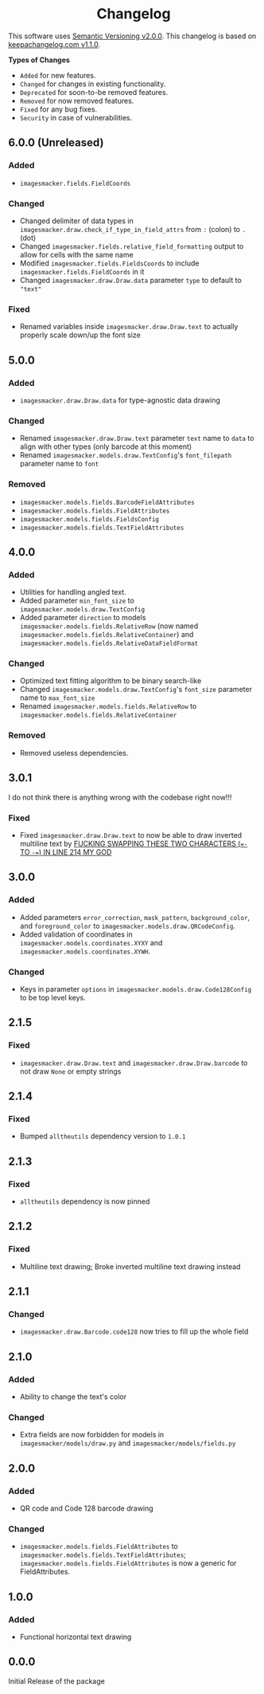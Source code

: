 <h1 align="center" style="font-weight: bold">
    Changelog
</h1>

This software uses [Semantic Versioning v2.0.0](https://semver.org/spec/v2.0.0.html). This changelog is based on [keepachangelog.com v1.1.0](https://keepachangelog.com/en/1.1.0/).

**Types of Changes**

- `Added` for new features.
- `Changed` for changes in existing functionality.
- `Deprecated` for soon-to-be removed features.
- `Removed` for now removed features.
- `Fixed` for any bug fixes.
- `Security` in case of vulnerabilities.

## 6.0.0 (Unreleased)

### Added

- `imagesmacker.fields.FieldCoords`

### Changed

- Changed delimiter of data types in `imagesmacker.draw.check_if_type_in_field_attrs` from `:` (colon) to `.` (dot)
- Changed `imagesmacker.fields.relative_field_formatting` output to allow for cells with the same name
- Modified `imagesmacker.fields.FieldsCoords` to include `imagesmacker.fields.FieldCoords` in it
- Changed `imagesmacker.draw.Draw.data` parameter `type` to default to `"text"`

### Fixed

- Renamed variables inside `imagesmacker.draw.Draw.text` to actually properly scale down/up the font size

## 5.0.0

### Added

- `imagesmacker.draw.Draw.data` for type-agnostic data drawing

### Changed

- Renamed `imagesmacker.draw.Draw.text` parameter `text` name to `data` to align with other types (only barcode at this moment)
- Renamed `imagesmacker.models.draw.TextConfig`'s `font_filepath` parameter name to `font`

### Removed

- `imagesmacker.models.fields.BarcodeFieldAttributes`
- `imagesmacker.models.fields.FieldAttributes`
- `imagesmacker.models.fields.FieldsConfig`
- `imagesmacker.models.fields.TextFieldAttributes`

## 4.0.0

### Added

- Utilities for handling angled text.
- Added parameter `min_font_size` to `imagesmacker.models.draw.TextConfig`
- Added parameter `direction` to models `imagesmacker.models.fields.RelativeRow` (now named `imagesmacker.models.fields.RelativeContainer`) and `imagesmacker.models.fields.RelativeDataFieldFormat`

### Changed

- Optimized text fitting algorithm to be binary search-like
- Changed `imagesmacker.models.draw.TextConfig`'s `font_size` parameter name to `max_font_size`
- Renamed `imagesmacker.models.fields.RelativeRow` to `imagesmacker.models.fields.RelativeContainer`

### Removed

- Removed useless dependencies.

## 3.0.1

I do not think there is anything wrong with the codebase right now!!!

### Fixed

- Fixed `imagesmacker.draw.Draw.text` to now be able to draw inverted multiline text by [FUCKING SWAPPING THESE TWO CHARACTERS (`=-` TO `-=`) IN LINE 214 MY GOD](https://github.com/whinee/imagesmacker/commit/0ea1b655fb59e1e61a0fc488560c867cfe2c3872#diff-cac509c2db6ab9619d324a7954ff1466e312219a0c4a7ee709462a97133b247a)

## 3.0.0

### Added

- Added parameters `error_correction`, `mask_pattern`, `background_color`, and `foreground_color` to `imagesmacker.models.draw.QRCodeConfig`.
- Added validation of coordinates in `imagesmacker.models.coordinates.XYXY` and `imagesmacker.models.coordinates.XYWH`.

### Changed

- Keys in parameter `options` in `imagesmacker.models.draw.Code128Config` to be top level keys.

## 2.1.5

### Fixed

- `imagesmacker.draw.Draw.text` and `imagesmacker.draw.Draw.barcode` to not draw `None` or empty strings

## 2.1.4

### Fixed

- Bumped `alltheutils` dependency version to `1.0.1`

## 2.1.3

### Fixed

- `alltheutils` dependency is now pinned

## 2.1.2

### Fixed

- Multiline text drawing; Broke inverted multiline text drawing instead

## 2.1.1

### Changed

- `imagesmacker.draw.Barcode.code128` now tries to fill up the whole field

## 2.1.0

### Added

- Ability to change the text's color

### Changed

- Extra fields are now forbidden for models in `imagesmacker/models/draw.py` and `imagesmacker/models/fields.py`

## 2.0.0

### Added

- QR code and Code 128 barcode drawing

### Changed

- `imagesmacker.models.fields.FieldAttributes` to `imagesmacker.models.fields.TextFieldAttributes`; `imagesmacker.models.fields.FieldAttributes` is now a generic for FieldAttributes.

## 1.0.0

### Added

- Functional horizontal text drawing

## 0.0.0

Initial Release of the package